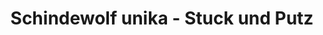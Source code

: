 ---
title: "Schindewolf unika - Stuck und Putz"
url: /goettingen/schindewolf-unika-stuck-und-putz/
shop: Basteln
---